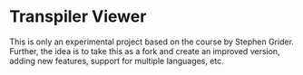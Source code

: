 # Transpiler Viewer

This is only an experimental project based on the course by Stephen Grider. Further, the idea is to take this as a fork and create an improved version, adding new features, support for multiple languages, etc.
